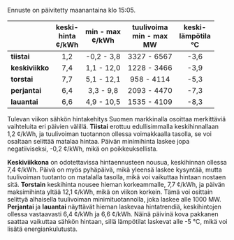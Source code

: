 Ennuste on päivitetty maanantaina klo 15:05.

|             | keski-<br>hinta<br>¢/kWh | min - max<br>¢/kWh | tuulivoima<br>min - max<br>MW | keski-<br>lämpötila<br>°C |
|:------------|:----------------:|:----------------:|:-------------:|:-------------:|
| **tiistai**  | 1,2 | -0,2 - 3,8 | 3327 - 6567 | -3,6 |
| **keskiviikko** | 7,4 | 1,1 - 12,0 | 1228 - 3466 | -3,9 |
| **torstai**  | 7,7 | 5,1 - 12,1 | 958 - 4114 | -5,3 |
| **perjantai** | 6,4 | 3,3 - 9,8 | 2093 - 4470 | -7,3 |
| **lauantai** | 6,6 | 4,9 - 10,5 | 1535 - 4109 | -8,3 |

Tulevan viikon sähkön hintakehitys Suomen markkinalla osoittaa merkittäviä vaihteluita eri päivien välillä. **Tiistai** erottuu edullisimmalla keskihinnallaan 1,2 ¢/kWh, ja tuulivoiman tuotannon ollessa voimakkaalla tasolla, se voi osaltaan selittää matalaa hintaa. Päivän minimihinta laskee jopa negatiiviseksi, -0,2 ¢/kWh, mikä on poikkeuksellista. 

**Keskiviikkona** on odotettavissa hintaennusteen nousua, keskihinnan ollessa 7,4 ¢/kWh. Päivä on myös pyhäpäivä, mikä yleensä laskee kysyntää, mutta tuulivoiman tuotanto on matalalla tasolla, mikä voi vaikuttaa hintaan nostaen sitä. **Torstain** keskihinta nousee hieman korkeammalle, 7,7 ¢/kWh, ja päivän maksimihinta yltää 12,1 ¢/kWh, mikä on viikon korkein. Tämä voi osittain selittyä alhaisella tuulivoiman minimituotannolla, joka laskee alle 1000 MW. **Perjantai** ja **lauantai** näyttävät hieman laskevaa hintatrendiä, keskihintojen ollessa vastaavasti 6,4 ¢/kWh ja 6,6 ¢/kWh. Näinä päivinä kova pakkanen saattaa vaikuttaa sähkön hintaan, sillä lämpötilat laskevat alle -5 °C, mikä voi lisätä energiankulutusta.